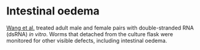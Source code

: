 # Intestinal oedema
[Wang et al.](https://pubmed.ncbi.nlm.nih.gov/32973031/) treated adult male and female pairs with double-stranded RNA (dsRNA) _in vitro_. Worms that detached from the culture flask were monitored for other visible defects, including intestinal oedema.
